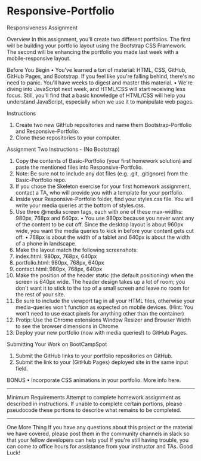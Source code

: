 # Responsive-Portfolio

Responsiveness Assignment

Overview
In this assignment, you'll create two different portfolios. The first will be building your portfolio layout using the Bootstrap CSS Framework. The second will be enhancing the portfolio you made last week with a mobile-responsive layout.

Before You Begin
•	You've learned a ton of material: HTML, CSS, GitHub, GitHub Pages, and Bootstrap. If you feel like you're falling behind, there's no need to panic. You'll have weeks to digest and master this material.
•	We're diving into JavaScript next week, and HTML/CSS will start receiving less focus. Still, you'll find that a basic knowledge of HTML/CSS will help you understand JavaScript, especially when we use it to manipulate web pages.

Instructions
1.	Create two new GitHub repositories and name them Bootstrap-Portfolio and Responsive-Portfolio.
2.	Clone these repositories to your computer.

Assignment Two Instructions - (No Bootstrap)
1.	Copy the contents of Basic-Portfolio (your first homework solution) and paste the mentioned files into Responsive-Portfolio.
2.	Note: Be sure not to include any dot files (e.g. .git, .gitignore) from the Basic-Portfolio repo.
3.	If you chose the Skeleton exercise for your first homework assignment, contact a TA, who will provide you with a template for your portfolio.
4.	Inside your Responsive-Portfolio folder, find your styles.css file. You will write your media queries at the bottom of styles.css.
5.	Use three @media screen tags, each with one of these max-widths: 980px, 768px and 640px.
•	You use 980px because you never want any of the content to be cut off. Since the desktop layout is about 960px wide, you want the media queries to kick in before your content gets cut off.
•	768px is about the width of a tablet and 640px is about the width of a phone in landscape.
1.	Make the layout match the following screenshots:
2.	index.html: 980px, 768px, 640px
3.	portfolio.html: 980px, 768px, 640px
4.	contact.html: 980px, 768px, 640px
5.	Make the position of the header static (the default positioning) when the screen is 640px wide. The header design takes up a lot of room; you don't want it to stick to the top of a small screen and leave no room for the rest of your site.
6.	Be sure to include the viewport tag in all your HTML files, otherwise your media-queries won't function as expected on mobile devices. (Hint: You won't need to use exact pixels for anything other than the container)
7.	Protip: Use the Chrome extensions Window Resizer and Browser Width to see the browser dimensions in Chrome.
8.	Deploy your new portfolio (now with media queries!) to GitHub Pages.

Submitting Your Work on BootCampSpot
1.	Submit the GitHub links to your portfolio repositories on GitHub.
2.	Submit the link to your (GitHub Pages) deployed site in the same input field.

BONUS
•	Incorporate CSS animations in your portfolio. More info here.
________________________________________

Minimum Requirements
Attempt to complete homework assignment as described in instructions. If unable to complete certain portions, please pseudocode these portions to describe what remains to be completed.
________________________________________

One More Thing
If you have any questions about this project or the material we have covered, please post them in the community channels in slack so that your fellow developers can help you! If you're still having trouble, you can come to office hours for assistance from your instructor and TAs.
Good Luck!

